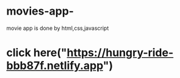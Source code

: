 # movies-app-
movie app is done by html,css,javascript
# click here("https://hungry-ride-bbb87f.netlify.app")
